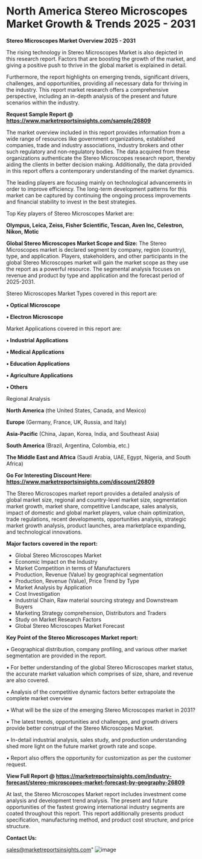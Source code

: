  # North America Stereo Microscopes Market Growth & Trends 2025 - 2031

<Strong> Stereo Microscopes Market Overview 2025 - 2031</strong>

The rising technology in Stereo Microscopes Market is also depicted in this research report. Factors that are boosting the growth of the market, and giving a positive push to thrive in the global market is explained in detail.

Furthermore, the report highlights on emerging trends, significant drivers, challenges, and opportunities, providing all necessary data for thriving in the industry. This report market research offers a comprehensive perspective, including an in-depth analysis of the present and future scenarios within the industry.

<strong>Request Sample Report @ <a href=https://www.marketreportsinsights.com/sample/26809>https://www.marketreportsinsights.com/sample/26809</a></strong>

The market overview included in this report provides information from a wide range of resources like government organizations, established companies, trade and industry associations, industry brokers and other such regulatory and non-regulatory bodies. The data acquired from these organizations authenticate the Stereo Microscopes research report, thereby aiding the clients in better decision making. Additionally, the data provided in this report offers a contemporary understanding of the market dynamics.

The leading players are focusing mainly on technological advancements in order to improve efficiency. The long-term development patterns for this market can be captured by continuing the ongoing process improvements and financial stability to invest in the best strategies.

Top Key players of Stereo Microscopes Market are:

<strong>Olympus, Leica, Zeiss, Fisher Scientific, Tescan, Aven Inc, Celestron, Nikon, Motic</strong>

<strong><b>Global Stereo Microscopes Market Scope and Size:</b></strong>
The Stereo Microscopes market is declared segment by company, region (country), type, and application. Players, stakeholders, and other participants in the global Stereo Microscopes market will gain the market scope as they use the report as a powerful resource. The segmental analysis focuses on revenue and product by type and application and the forecast period of 2025-2031.

Stereo Microscopes Market Types covered in this report are:

<strong>• Optical Microscope

• Electron Microscope</strong>

Market Applications covered in this report are:

<strong>• Industrial Applications

• Medical Applications

• Education Applications

• Agriculture Applications

• Others</strong> 

Regional Analysis

<strong>North America</strong> (the United States, Canada, and Mexico)

<strong>Europe</strong> (Germany, France, UK, Russia, and Italy)

<strong>Asia-Pacific</strong> (China, Japan, Korea, India, and Southeast Asia)

<strong>South America</strong> (Brazil, Argentina, Colombia, etc.)

<strong>The Middle East and Africa</strong> (Saudi Arabia, UAE, Egypt, Nigeria, and South Africa)

<strong>Go For Interesting Discount Here: <a href=https://www.marketreportsinsights.com/discount/26809>https://www.marketreportsinsights.com/discount/26809</a></strong>

The Stereo Microscopes market report provides a detailed analysis of global market size, regional and country-level market size, segmentation market growth, market share, competitive Landscape, sales analysis, impact of domestic and global market players, value chain optimization, trade regulations, recent developments, opportunities analysis, strategic market growth analysis, product launches, area marketplace expanding, and technological innovations.

<strong><b>Major factors covered in the report:</b></strong>
<ul>
  <li>Global Stereo Microscopes Market </li>
  <li>Economic Impact on the Industry</li>
  <li>Market Competition in terms of Manufacturers</li>
  <li>Production, Revenue (Value) by geographical segmentation</li>
  <li>Production, Revenue (Value), Price Trend by Type</li>
  <li>Market Analysis by Application</li>
  <li>Cost Investigation</li>
  <li>Industrial Chain, Raw material sourcing strategy and Downstream Buyers</li>
  <li>Marketing Strategy comprehension, Distributors and Traders</li>
  <li>Study on Market Research Factors</li>
  <li>Global Stereo Microscopes Market Forecast</li>
</ul>

<strong><b>Key Point of the Stereo Microscopes Market report:</b></strong>

• Geographical distribution, company profiling, and various other market segmentation are provided in the report.

• For better understanding of the global Stereo Microscopes market status, the accurate market valuation which comprises of size, share, and revenue are also covered.

• Analysis of the competitive dynamic factors better extrapolate the complete market overview

• What will be the size of the emerging Stereo Microscopes market in 2031?

• The latest trends, opportunities and challenges, and growth drivers provide better construal of the Stereo Microscopes Market.

• In-detail industrial analysis, sales study, and production understanding shed more light on the future market growth rate and scope.

• Report also offers the opportunity for customization as per the customer request.

<strong><b>View Full Report @ <a href=https://marketreportsinsights.com/industry-forecast/stereo-microscopes-market-forecast-by-geography-26809>https://marketreportsinsights.com/industry-forecast/stereo-microscopes-market-forecast-by-geography-26809</a></b></strong>


At last, the Stereo Microscopes Market report includes investment come analysis and development trend analysis. The present and future opportunities of the fastest growing international industry segments are coated throughout this report. This report additionally presents product specification, manufacturing method, and product cost structure, and price structure.

<strong>Contact Us:</strong>

sales@marketreportsinsights.com"
![image](https://github.com/user-attachments/assets/0d85850a-300d-4f22-8e70-d91e17d75935)
